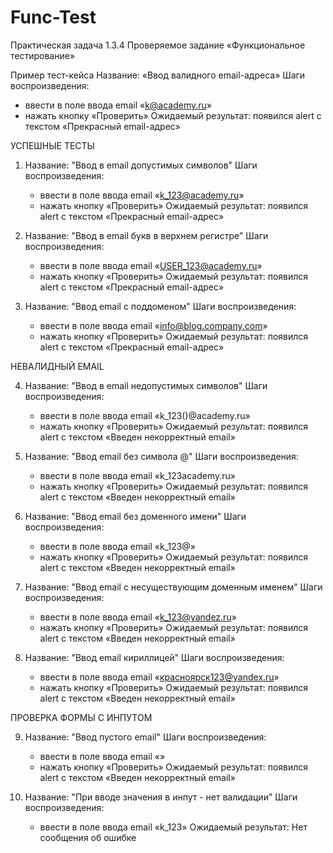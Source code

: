 # Func-Test

Практическая задача 1.3.4 Проверяемое задание «Функциональное тестирование»

Пример тест-кейса
Название: «Ввод валидного email-адреса»
Шаги воспроизведения:
- ввести в поле ввода email «k@academy.ru»
- нажать кнопку «Проверить»
Ожидаемый результат: появился alert с текстом «Прекрасный email-адрес»

УСПЕШНЫЕ ТЕСТЫ

1. Название: "Ввод в email допустимых символов"
   Шаги воспроизведения:
   - ввести в поле ввода email «k_123@academy.ru»
   - нажать кнопку «Проверить»
   Ожидаемый результат: появился alert с текстом «Прекрасный email-адрес»

2. Название: "Ввод в email букв в верхнем регистре"
   Шаги воспроизведения:
   - ввести в поле ввода email «USER_123@academy.ru»
   - нажать кнопку «Проверить»
   Ожидаемый результат: появился alert с текстом «Прекрасный email-адрес»

3. Название: "Ввод email с поддоменом"
   Шаги воспроизведения:
   - ввести в поле ввода email «info@blog.company.com»
   - нажать кнопку «Проверить»
   Ожидаемый результат: появился alert с текстом «Прекрасный email-адрес»

НЕВАЛИДНЫЙ EMAIL

4. Название: "Ввод в email недопустимых символов"
   Шаги воспроизведения:
   - ввести в поле ввода email «k_123()@academy.ru»
   - нажать кнопку «Проверить»
   Ожидаемый результат: появился alert с текстом «Введен некорректный email»

5. Название: "Ввод email без символа @"
   Шаги воспроизведения:
   - ввести в поле ввода email «k_123academy.ru»
   - нажать кнопку «Проверить»
   Ожидаемый результат: появился alert с текстом «Введен некорректный email»

6. Название: "Ввод email без доменного имени"
   Шаги воспроизведения:
    - ввести в поле ввода email «k_123@»
    - нажать кнопку «Проверить»
   Ожидаемый результат: появился alert с текстом «Введен некорректный email»

7. Название: "Ввод email с несуществующим доменным именем"
   Шаги воспроизведения:
    - ввести в поле ввода email «k_123@yandez.ru»
    - нажать кнопку «Проверить»
   Ожидаемый результат: появился alert с текстом «Введен некорректный email»

8. Название: "Ввод email кириллицей"
   Шаги воспроизведения:
    - ввести в поле ввода email «красноярск123@yandex.ru»
    - нажать кнопку «Проверить»
   Ожидаемый результат: появился alert с текстом «Введен некорректный email»

ПРОВЕРКА ФОРМЫ С ИНПУТОМ

9. Название: "Ввод пустого email"
   Шаги воспроизведения:
    - ввести в поле ввода email «»
    - нажать кнопку «Проверить»
   Ожидаемый результат: появился alert с текстом «Введен некорректный email»

10. Название: "При вводе значения в инпут - нет валидации"
   Шаги воспроизведения:
    - ввести в поле ввода email «k_123»
   Ожидаемый результат: Нет сообщения об ошибке

